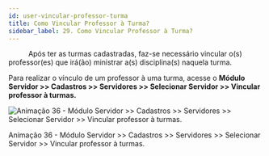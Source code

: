 ```yaml
---
id: user-vincular-professor-turma
title: Como Vincular Professor à Turma?
sidebar_label: 29. Como Vincular Professor à Turma?
---
```


&nbsp;&nbsp;&nbsp;&nbsp;&nbsp;&nbsp;&nbsp;&nbsp;&nbsp;&nbsp;Após ter as turmas cadastradas, faz-se necessário vincular o(s) professor(es) que irá(ão) ministrar a(s) disciplina(s) naquela turma.

Para realizar o vínculo de um professor à uma turma, acesse o **Módulo Servidor >> Cadastros >> Servidores >> Selecionar Servidor >> Vincular professor à turmas.**

![Animação 36 - Módulo Servidor >> Cadastros >> Servidores >> Selecionar Servidor >> Vincular professor à turmas.](../img/user-docs/vincular_professor_a_turma.gif)

<p class="centerText">Animação 36 - Módulo Servidor >> Cadastros >> Servidores >> Selecionar Servidor >> Vincular professor à turmas.</p>